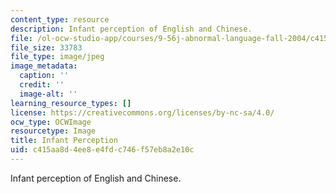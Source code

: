 ```yaml
---
content_type: resource
description: Infant perception of English and Chinese.
file: /ol-ocw-studio-app/courses/9-56j-abnormal-language-fall-2004/c415aa8d4ee8e4fdc746f57eb8a2e10c_chp_abLang.jpg
file_size: 33783
file_type: image/jpeg
image_metadata:
  caption: ''
  credit: ''
  image-alt: ''
learning_resource_types: []
license: https://creativecommons.org/licenses/by-nc-sa/4.0/
ocw_type: OCWImage
resourcetype: Image
title: Infant Perception
uid: c415aa8d-4ee8-e4fd-c746-f57eb8a2e10c
---
```

Infant perception of English and Chinese.
